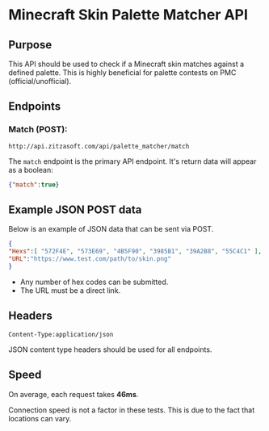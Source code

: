 # Minecraft Skin Palette Matcher API

## Purpose
This API should be used to check if a Minecraft skin matches against a defined palette. This is highly beneficial for palette contests on PMC (official/unofficial).

## Endpoints

### Match (POST):
`http://api.zitzasoft.com/api/palette_matcher/match`

The `match` endpoint is the primary API endpoint. It's return data will appear as a boolean:
```json
{"match":true}
```


## Example JSON POST data
Below is an example of JSON data that can be sent via POST.
```json
{
"Hexs":[ "572F4E", "573E69", "4B5F90", "3985B1", "39A2B8", "55C4C1" ],
"URL":"https://www.test.com/path/to/skin.png"
}   
```
- Any number of hex codes can be submitted.
- The URL must be a direct link.

## Headers
`Content-Type:application/json`

JSON content type headers should be used for all endpoints.


## Speed
On average, each request takes **46ms**.

Connection speed is not a factor in these tests. This is due to the fact that locations can vary.

